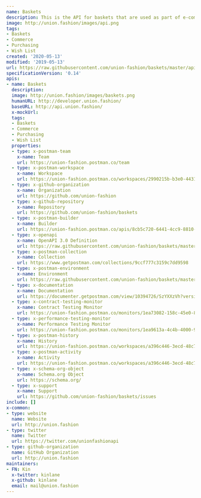 ```yaml
---
name: Baskets
description: This is the API for baskets that are used as part of e-commerce on websites and mobile applications. Providing customers with the ability to add products to a wish list or a cart if they intend on purchasing the items, allowing them to put things in the basket and checkout whenever they want.
image: http://union.fashion/images/api.png
tags:
- Baskets
- Commerce
- Purchasing
- Wish List
created: '2020-05-13'
modified: '2019-05-13'
url: https://raw.githubusercontent.com/union-fashion/baskets/master/apis.json
specificationVersion: '0.14'
apis:
- name: Baskets
  description:
  image: http://union.fashion/images/baskets.png
  humanURL: http://developer.union.fashion/
  baseURL: http://api.union.fashion/
  x-mockUrl:
  tags:
  - Baskets
  - Commerce
  - Purchasing
  - Wish List
  properties:
  - type: x-postman-team
    x-name: Team
    url: https://union-fashion.postman.co/team
  - type: x-postman-workspace
    x-name: Workspace
    url: https://union-fashion.postman.co/workspaces/2990215b-b3e0-4431-b2ca-80cf01274a25/apis
  - type: x-github-organization
    x-name: Organization
    url: https://github.com/union-fashion  
  - type: x-github-repository
    x-name: Repository
    url: https://github.com/union-fashion/baskets
  - type: x-postman-builder
    x-name: Builder
    url: https://union-fashion.postman.co/apis/8cb5c720-6441-4cc9-8810-2e76e3cc3ecf?version=d10da5d7-0970-4d55-b237-8009d6ef3245         
  - type: x-openapi
    x-name: OpenAPI 3.0 Definition
    url: https://raw.githubusercontent.com/union-fashion/baskets/master/baskets-v1.json
  - type: x-postman-collection
    x-name: Collection
    url: https://www.getpostman.com/collections/9ccf777c3159c7dd9598
  - type: x-postman-environment
    x-name: Environment
    url: https://raw.githubusercontent.com/union-fashion/baskets/master/baskets-environment.json   
  - type: x-documentation
    x-name: Documentation
    url: https://documenter.getpostman.com/view/10394726/SzYXXzVh?version=latest    
  - type: x-contract-testing-monitor
    x-name: Contract Testing Monitor
    url: https://union-fashion.postman.co/monitors/1ea73082-158c-45e0-802e-ad4394902c98
  - type: x-performance-testing-monitor
    x-name: Performance Testing Monitor
    url: https://union-fashion.postman.co/monitors/1ea9613a-4c4b-4000-983a-5ba914b48ac7
  - type: x-postman-history
    x-name: History
    url: https://union-fashion.postman.co/workspaces/a396c446-3ecd-48c7-8df1-e2fee10f129f/history
  - type: x-postman-activity
    x-name: Activity
    url: https://union-fashion.postman.co/workspaces/a396c446-3ecd-48c7-8df1-e2fee10f129f/activity    
  - type: x-schema-org-object
    x-name: Schema.org Object
    url: https://schema.org/      
  - type: x-support
    x-name: Support
    url: https://github.com/union-fashion/baskets/issues
include: []
x-common:
- type: website
  name: Website
  url: http://union.fashion
- type: twitter
  name: Twitter
  url: https://twitter.com/unionfashionapi
- type: github-organization
  name: GitHub Organization
  url: http://union.fashion      
maintainers:
- FN: Kin
  x-twitter: kinlane
  x-github: kinlane
  email: mail@union.fashion
---
```

